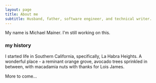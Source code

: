 ```yaml
---
layout: page
title: About me
subtitle: Husband, father, software engineer, and technical writer. 
---
```


My name is Michael Mainer. I'm still working on this.

### my history

I started life in Southern California, specifically, La Habra Heights. A wonderful place - a reminant orange grove, avocado trees sprinkled in between, with macadamia nuts with thanks for Lois James.

More to come...
